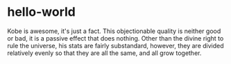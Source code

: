 # hello-world
Kobe is awesome, it's just a fact. This objectionable quality is neither good or bad, it is a passive effect that does nothing.
Other than the divine right to rule the universe, his stats are fairly substandard, however, they are divided relatively evenly so that they are all the same, and all grow together.
